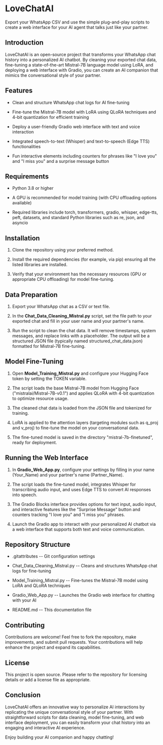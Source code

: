 LoveChatAI
==========

Export your WhatsApp CSV and use the simple plug-and-play scripts to create a web interface for your AI agent that talks just like your partner.

Introduction
------------

LoveChatAI is an open-source project that transforms your WhatsApp chat history into a personalized AI chatbot. By cleaning your exported chat data, fine-tuning a state-of-the-art Mistral-7B language model using LoRA, and deploying a web interface with Gradio, you can create an AI companion that mimics the conversational style of your partner.

Features
--------

-   Clean and structure WhatsApp chat logs for AI fine-tuning

-   Fine-tune the Mistral-7B model with LoRA using QLoRA techniques and 4-bit quantization for efficient training

-   Deploy a user-friendly Gradio web interface with text and voice interaction

-   Integrated speech-to-text (Whisper) and text-to-speech (Edge TTS) functionalities

-   Fun interactive elements including counters for phrases like "I love you" and "I miss you" and a surprise message button

Requirements
------------

-   Python 3.8 or higher

-   A GPU is recommended for model training (with CPU offloading options available)

-   Required libraries include torch, transformers, gradio, whisper, edge-tts, peft, datasets, and standard Python libraries such as re, json, and asyncio

Installation
------------

1.  Clone the repository using your preferred method.

2.  Install the required dependencies (for example, via pip) ensuring all the listed libraries are installed.

3.  Verify that your environment has the necessary resources (GPU or appropriate CPU offloading) for model fine-tuning.

Data Preparation
----------------

1.  Export your WhatsApp chat as a CSV or text file.

2.  In the **Chat_Data_Cleaning_Mistral.py** script, set the file path to your exported chat and fill in your user name and your partner's name.

3.  Run the script to clean the chat data. It will remove timestamps, system messages, and replace links with a placeholder. The output will be a structured JSON file (typically named structured_chat_data.json) formatted for Mistral-7B fine-tuning.

Model Fine-Tuning
-----------------

1.  Open **Model_Training_Mistral.py** and configure your Hugging Face token by setting the TOKEN variable.

2.  The script loads the base Mistral-7B model from Hugging Face ("mistralai/Mistral-7B-v0.1") and applies QLoRA with 4-bit quantization to optimize resource usage.

3.  The cleaned chat data is loaded from the JSON file and tokenized for training.

4.  LoRA is applied to the attention layers (targeting modules such as q_proj and v_proj) to fine-tune the model on your conversational data.

5.  The fine-tuned model is saved in the directory "mistral-7b-finetuned", ready for deployment.

Running the Web Interface
-------------------------

1.  In **Gradio_Web_App.py**, configure your settings by filling in your name (Your_Name) and your partner's name (Partner_Name).

2.  The script loads the fine-tuned model, integrates Whisper for transcribing audio input, and uses Edge TTS to convert AI responses into speech.

3.  The Gradio Blocks interface provides options for text input, audio input, and interactive features like the "Surprise Message" button and counters tracking "I love you" and "I miss you" phrases.

4.  Launch the Gradio app to interact with your personalized AI chatbot via a web interface that supports both text and voice communication.

Repository Structure
--------------------

-   .gitattributes -- Git configuration settings

-   Chat_Data_Cleaning_Mistral.py -- Cleans and structures WhatsApp chat logs for fine-tuning

-   Model_Training_Mistral.py -- Fine-tunes the Mistral-7B model using LoRA and QLoRA techniques

-   Gradio_Web_App.py -- Launches the Gradio web interface for chatting with your AI

-   README.md -- This documentation file

Contributing
------------

Contributions are welcome! Feel free to fork the repository, make improvements, and submit pull requests. Your contributions will help enhance the project and expand its capabilities.

License
-------

This project is open source. Please refer to the repository for licensing details or add a license file as appropriate.

Conclusion
----------

LoveChatAI offers an innovative way to personalize AI interactions by replicating the unique conversational style of your partner. With straightforward scripts for data cleaning, model fine-tuning, and web interface deployment, you can easily transform your chat history into an engaging and interactive AI experience.

Enjoy building your AI companion and happy chatting!
